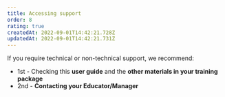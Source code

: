 ```yaml
---
title: Accessing support
order: 8
rating: true
createdAt: 2022-09-01T14:42:21.728Z
updatedAt: 2022-09-01T14:42:21.731Z
---
```

If you require technical or non-technical support, we recommend:

* 1st - Checking this **user guide** and the **other materials in your training package**
* 2nd - **Contacting your Educator/Manager**